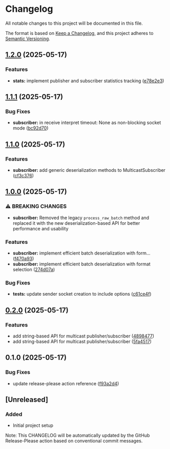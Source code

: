 # Changelog

All notable changes to this project will be documented in this file.

The format is based on [Keep a Changelog](https://keepachangelog.com/en/1.0.0/),
and this project adheres to [Semantic Versioning](https://semver.org/spec/v2.0.0.html).

## [1.2.0](https://github.com/hmedkouri/multicast-rs/compare/v1.1.1...v1.2.0) (2025-05-17)


### Features

* **stats:** implement publisher and subscriber statistics tracking ([e78e2e3](https://github.com/hmedkouri/multicast-rs/commit/e78e2e39c442eb01b1e1aae2ed5d77d58cb58c91))

## [1.1.1](https://github.com/hmedkouri/multicast-rs/compare/v1.1.0...v1.1.1) (2025-05-17)


### Bug Fixes

* **subscriber:** in receive interpret timeout: None as non-blocking socket mode ([bc92d70](https://github.com/hmedkouri/multicast-rs/commit/bc92d70ca45d0bd787f8bacfe3c1f17b0630e68d))

## [1.1.0](https://github.com/hmedkouri/multicast-rs/compare/v1.0.0...v1.1.0) (2025-05-17)


### Features

* **subscriber:** add generic deserialization methods to MulticastSubscriber ([cf3c376](https://github.com/hmedkouri/multicast-rs/commit/cf3c376ed4016ab24c32be24ebe095d355596022))

## [1.0.0](https://github.com/hmedkouri/multicast-rs/compare/v0.2.0...v1.0.0) (2025-05-17)


### ⚠ BREAKING CHANGES

* **subscriber:** Removed the legacy `process_raw_batch` method and replaced it with the new deserialization-based API for better performance and usability

### Features

* **subscriber:** implement efficient batch deserialization with form… ([f470a93](https://github.com/hmedkouri/multicast-rs/commit/f470a936427b9e664192b42ba52449cfe0e17617))
* **subscriber:** implement efficient batch deserialization with format selection ([274d07a](https://github.com/hmedkouri/multicast-rs/commit/274d07ab8362f2f1d7e6730379da3062e556dc33))


### Bug Fixes

* **tests:** update sender socket creation to include options ([c61ce4f](https://github.com/hmedkouri/multicast-rs/commit/c61ce4fd994ef3141cdd88d2fd29a81684710740))

## [0.2.0](https://github.com/hmedkouri/multicast-rs/compare/v0.1.0...v0.2.0) (2025-05-17)


### Features

* add string-based API for multicast publisher/subscriber ([4898477](https://github.com/hmedkouri/multicast-rs/commit/4898477fe633d1bf4488de514b722f327cd0c36b))
* add string-based API for multicast publisher/subscriber ([5fa4517](https://github.com/hmedkouri/multicast-rs/commit/5fa451772a92403206bf128983e7349b6fea5dca))

## 0.1.0 (2025-05-17)


### Bug Fixes

* update release-please action reference ([f93a2d4](https://github.com/hmedkouri/multicast-rs/commit/f93a2d416b7a2956e41fcbbe747858b0b7bd173c))

## [Unreleased]

### Added
- Initial project setup

Note: This CHANGELOG will be automatically updated by the GitHub Release-Please action based on conventional commit messages.
